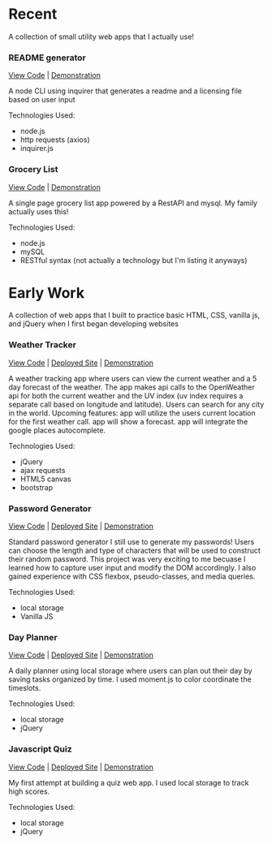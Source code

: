 # Recent
A collection of small utility web apps that I actually use! 
### README generator
[View Code](https://github.com/elliotfouts/readme-generator) | [Demonstration](https://drive.google.com/file/d/1yixKXiJFz-ByH5V47caAdThgyLflca2i/view?usp=sharing)

A node CLI using inquirer that generates a readme and a licensing file based on user input

Technologies Used:
* node.js 
* http requests (axios)
* inquirer.js
### Grocery List
[View Code](https://github.com/elliotfouts/shared-grocery-list) | [Demonstration](https://drive.google.com/file/d/14dPZ3uhsn5yGwaIjqlhwGXbsL_qhV0e1/view?usp=sharing)

A single page grocery list app powered by a RestAPI and mysql. My family actually uses this!

Technologies Used:
* node.js 
* mySQL
* RESTful syntax (not actually a technology but I'm listing it anyways)

# Early Work
A collection of web apps that I built to practice basic HTML, CSS, vanilla js, and jQuery when I first began developing websites
### Weather Tracker
[View Code](https://github.com/elliotfouts/Weather-forecast) | [Deployed Site](https://elliotfouts.github.io/Weather-forecast/) | [Demonstration](https://drive.google.com/file/d/1nZUrk5FcWtQhu7UD5YE5ZiDgiNXxo4YT/view?usp=sharing)

A weather tracking app where users can view the current weather and a 5 day forecast of the weather. The app makes api calls to the OpenWeather api for both the current weather and the UV index (uv index requires a separate call based on longitude and latitude). Users can search for any city in the world. 
Upcoming features: app will utilize the users current location for the first weather call. app will show a forecast. app will integrate the google places autocomplete. 

Technologies Used:
* jQuery
* ajax requests
* HTML5 canvas
* bootstrap
### Password Generator 
[View Code](https://github.com/elliotfouts/password-generator) | [Deployed Site](https://elliotfouts.github.io/password-generator/) | [Demonstration](https://drive.google.com/file/d/1wPLURsVtaazLLET-HgM2-PU73epMiln7/view?usp=sharing)

Standard password generator I still use to generate my passwords! Users can choose the length and type of characters that will be used to construct their random password. This project was very exciting to me becuase I learned how to capture user input and modify the DOM accordingly. I also gained experience with CSS flexbox, pseudo-classes, and media queries.

Technologies Used:
* local storage
* Vanilla JS
### Day Planner
[View Code](https://github.com/elliotfouts/day-planner) | [Deployed Site](https://elliotfouts.github.io/day-planner/) | [Demonstration](https://drive.google.com/file/d/1neO5eOB-iCqAX4qDyr7WnpncV-nAWJpP/view?usp=sharing)

A daily planner using local storage where users can plan out their day by saving tasks organized by time. I used moment.js to color coordinate the timeslots.

Technologies Used:
* local storage
* jQuery
### Javascript Quiz
[View Code](https://github.com/elliotfouts/coding-quiz) | [Deployed Site](https://elliotfouts.github.io/coding-quiz/) | [Demonstration](https://drive.google.com/file/d/1hIud1yJ6f0Al-RzimyO2VX6eLTyH-QdX/view?usp=sharing)

My first attempt at building a quiz web app. I used local storage to track high scores.

Technologies Used:
* local storage
* jQuery

